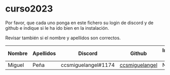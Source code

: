 # curso2023

Por favor, que cada uno ponga en este fichero su login de discord y de github e indique si le ha ido bien en la instalación.

Revisar también si el nombre y apellidos son correctos.

| Nombre | Apellidos | Discord | Github | Instalación (SI/NO) | Git (SI/NO) |
| -- | -- | -- | -- | -- | -- |
| Miguel | Peña | ccsmiguelangel#1174 | [ccsmiguelangel](https://github.com/ccsmiguelangel)| NO  | SI ||
